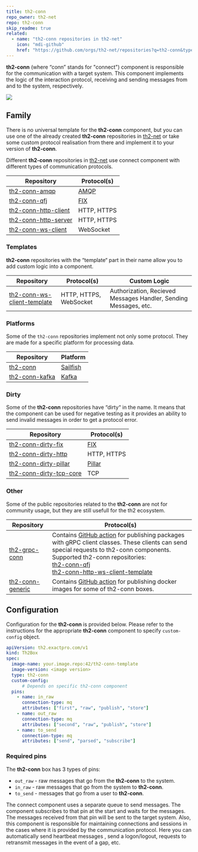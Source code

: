 ```yaml
---
title: th2-conn
repo_owner: th2-net
repo: th2-conn
skip_readme: true
related:
  - name: "th2-conn repositories in th2-net"
    icon: "mdi-github"
    href: "https://github.com/orgs/th2-net/repositories?q=th2-conn&type=all&language=&sort="
---
```


**th2-conn** (where “conn” stands for "connect") component is responsible for the communication with a target system. This component implements the logic of the <term term="communication protocol">interaction protocol</term>, receiving and sending messages from and to the system, respectively.

<!--more-->

![](/img/boxes/exactpro/th2-conn/th2-conn.png)

## Family

<notice info>

There is no universal template for the **th2-conn** component, but you can use one of the already created **th2-conn** repositories in [th2-net](https://github.com/th2-net) or take some custom protocol realisation from there and implement it to your version of **th2-conn**.

</notice>

Different **th2-conn** repositories in [th2-net](https://github.com/th2-net) use connect component with different types of <term term="communication protocol">communication protocols</term>.

|Repository|Protocol(s)|
|----------|-----------|
|[th2-conn-amqp](https://github.com/th2-net/th2-conn-amqp)|[AMQP](https://www.amqp.org/)|
|[th2-conn-qfj](https://github.com/th2-net/th2-conn-qfj)|[FIX](https://www.fixtrading.org/what-is-fix/)|
|[th2-conn-http-client](https://github.com/th2-net/th2-conn-http-client)|HTTP, HTTPS|
|[th2-conn-http-server](https://github.com/th2-net/th2-conn-http-server)|HTTP, HTTPS|
|[th2-conn-ws-client](https://github.com/th2-net/th2-conn-ws-client)|WebSocket|

### Templates

**th2-conn** repositories with the “template“ part in their name allow you to add custom logic into a component. 

|Repository|Protocol(s)|Custom Logic|
|----------|-----------|------------|
|[th2-conn-ws-client-template](https://github.com/th2-net/th2-conn-http-ws-client-template)|HTTP, HTTPS, WebSocket|Authorization, Recieved Messages Handler, Sending Messages, etc.|

### Platforms

Some of the `th2-conn` repositories implement not only some protocol. They are made for a specific platform for processing data.

|Repository|Platform|
|----------|--------|
|[th2-conn](https://github.com/th2-net/th2-conn)|[Sailfish](https://github.com/Exactpro/sailfish-core)|
|[th2-conn-kafka](https://github.com/th2-net/th2-conn-kafka)|[Kafka](https://kafka.apache.org/)|

### Dirty

Some of the **th2-conn** repositories have “dirty“ in the name. It means that the component can be used for <term term="negative testing">negative testing</term> as it provides an ability to send invalid messages in order to get a protocol error.

|Repository|Protocol(s)|
|----------|-----------|
|[th2-conn-dirty-fix](https://github.com/th2-net/th2-conn-dirty-fix)|[FIX](https://www.fixtrading.org/what-is-fix/)|
|[th2-conn-dirty-http](https://github.com/th2-net/th2-conn-dirty-http)|	HTTP, HTTPS|
|[th2-conn-dirty-pillar](https://github.com/th2-net/th2-conn-dirty-pillar) |[Pillar](https://pillarprotocol.com/)|
|[th2-conn-dirty-tcp-core](https://github.com/th2-net/th2-conn-dirty-tcp-core) |TCP|

### Other

Some of the public repositories related to the **th2-conn** are not for community usage, but they are still usefull for the th2 ecosystem.

|Repository|Protocol(s)|
|----------|-----------|
|[th2-grpc-conn](https://github.com/th2-net/th2-grpc-conn)|Contains [GitHub action](https://github.com/features/actions) for publishing packages with gRPC client classes. These clients can send special requests to th2-conn components. <br> Supported th2-conn repositories: <br> [th2-conn-qfj](https://github.com/th2-net/th2-conn-qfj) <br> [th2-conn-http-ws-client-template](https://github.com/th2-net/th2-conn-http-ws-client-template) |
|[th2-conn-generic](https://github.com/th2-net/th2-conn-generic)|	Contains [GitHub action](https://github.com/features/actions) for publishing docker images for some of th2-conn boxes.|

## Configuration

Configuration for the **th2-conn** is provided below. Please refer to the instructions for the appropriate **th2-conn** component to specify `custom-config` object.

```yaml
apiVersion: th2.exactpro.com/v1
kind: Th2Box
spec:
  image-name: your.image.repo:42/th2-conn-template
  image-version: <image version>
  type: th2-conn
  custom-config:
      # Depends on specific th2-conn component
  pins:
    - name: in_raw
      connection-type: mq
      attributes: ["first", "raw", "publish", "store"]
    - name: out_raw
      connection-type: mq
      attributes: ["second", "raw", "publish", "store"]
    - name: to_send
      connection-type: mq
      attributes: ["send", "parsed", "subscribe"]
```

### Required pins

The **th2-conn** box has 3 types of pins:

- `out_raw` - raw messages that go from the **th2-conn** to the system.
- `in_raw` - raw messages that go from the system to **th2-conn**.
- `to_send` - messages that go from a user to **th2-conn**.

The connect component uses a separate queue to send messages. The component subscribes to that pin at the start and waits for the messages. The messages received from that pin will be sent to the target system. Also, this component is responsible for maintaining connections and sessions in the cases where it is provided by the communication protocol. Here you can automatically send <term term="heartbeat messages">heartbeat messages</term> , send a logon/logout, requests to retransmit messages in the event of a gap, etc.
